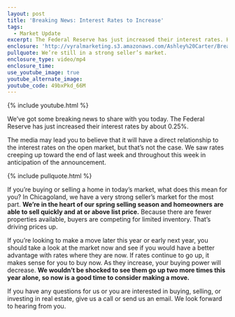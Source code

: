 ```yaml
---
layout: post
title: 'Breaking News: Interest Rates to Increase'
tags:
  - Market Update
excerpt: The Federal Reserve has just increased their interest rates. Here’s what it means for buyers and sellers in Chicagoland.
enclosure: 'http://vyralmarketing.s3.amazonaws.com/Ashley%20Carter/Breaking%20News-%20Interest%20Rates%20to%20Increase.mp4'
pullquote: We’re still in a strong seller’s market.
enclosure_type: video/mp4
enclosure_time:
use_youtube_image: true
youtube_alternate_image:
youtube_code: 49bxPkd_66M
---
```



{% include youtube.html %}

We’ve got some breaking news to share with you today. The Federal Reserve has just increased their interest rates by about 0.25%.

The media may lead you to believe that it will have a direct relationship to the interest rates on the open market, but that’s not the case. We saw rates creeping up toward the end of last week and throughout this week in anticipation of the announcement.

{% include pullquote.html %}

If you’re buying or selling a home in today’s market, what does this mean for you? In Chicagoland, we have a very strong seller’s market for the most part. **We’re in the heart of our spring selling season and homeowners are able to sell quickly and at or above list price.** Because there are fewer properties available, buyers are competing for limited inventory. That’s driving prices up.

If you’re looking to make a move later this year or early next year, you should take a look at the market now and see if you would have a better advantage with rates where they are now. If rates continue to go up, it makes sense for you to buy now. As they increase, your buying power will decrease. **We wouldn’t be shocked to see them go up two more times this year alone, so now is a good time to consider making a move.**

If you have any questions for us or you are interested in buying, selling, or investing in real estate, give us a call or send us an email. We look forward to hearing from you.